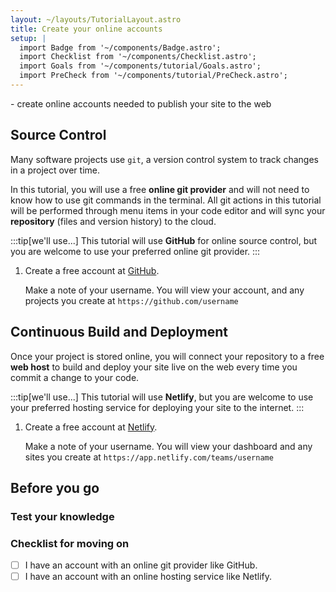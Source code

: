 ```yaml
---
layout: ~/layouts/TutorialLayout.astro
title: Create your online accounts
setup: |
  import Badge from '~/components/Badge.astro';
  import Checklist from '~/components/Checklist.astro';
  import Goals from '~/components/tutorial/Goals.astro';
  import PreCheck from '~/components/tutorial/PreCheck.astro';
---
```


<PreCheck>
  - create online accounts needed to publish your site to the web
</PreCheck>

## Source Control

Many software projects use `git`, a version control system to track changes in a project over time. 

In this tutorial, you will use a free **online git provider** and will not need to know how to use git commands in the terminal. All git actions in this tutorial will be performed through menu items in your code editor and will sync your **repository** (files and version history) to the cloud. 

:::tip[we'll use...]
This tutorial will use **GitHub** for online source control, but you are welcome to use your preferred online git provider.
:::

1. Create a free account at [GitHub](https://github.com).

    Make a note of your username. You will view your account, and any projects you create at `https://github.com/username`

## Continuous Build and Deployment
Once your project is stored online, you will connect your repository to a free **web host** to build and deploy your site live on the web every time you commit a change to your code. 

:::tip[we'll use...]
This tutorial will use **Netlify**, but you are welcome to use your preferred hosting service for deploying your site to the internet.
:::

1. Create a free account at [Netlify](https://netlify.com).

    Make a note of your username. You will view your dashboard and any sites you create at `https://app.netlify.com/teams/username`


## Before you go

### Test your knowledge

### Checklist for moving on

<Checklist key="accounts">

- [ ] I have an account with an online git provider like GitHub.
- [ ] I have an account with an online hosting service like Netlify.
</Checklist>
